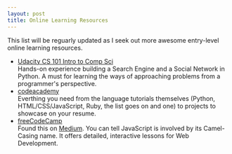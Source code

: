 ```yaml
---
layout: post
title: Online Learning Resources
---
```


This list will be reguarly updated as I seek out more awesome entry-level online learning resources.

- [Udacity CS 101 Intro to Comp Sci](https://www.udacity.com/course/intro-to-computer-science--cs101)   
Hands-on experience building a Search Engine and a Social Network in Python. A must for learning the ways of approaching problems from a programmer's perspective.
- [codeacademy](https://www.codecademy.com/)   
Everthing you need from the language tutorials themselves (Python, HTML/CSS/JavaScript, Ruby, the list goes on and one) to projects to showcase on your resume.
- [freeCodeCamp](https://freecodecamp.org)   
Found this on [Medium](https://medium.freecodecamp.org/). You can tell JavaScript is involved by its Camel-Casing name. It offers detailed, interactive lessons for Web Development.